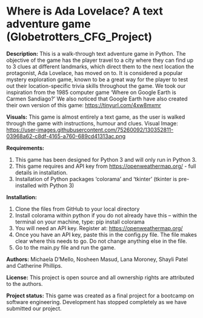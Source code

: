 # Where is Ada Lovelace? A text adventure game  (Globetrotters_CFG_Project)

**Description:**
This is a walk-through text adventure game in Python. The objective of the game has the player travel to a city where they can find up to 3 clues at different landmarks, which direct them to the next location the protagonist, Ada Lovelace, has moved on to. It is considered a popular mystery exploration game, known to be a great way for the player to test out their location-specific trivia skills throughout the game. We took our inspiration from the 1985 computer game ‘Where on Google Earth is Carmen Sandiago?’ We also noticed that Google Earth have also created their own version of this game: https://tinyurl.com/4xw8mxmr

**Visuals:**
This game is almost entirely a text game, as the user is walked through the game with instructions, humour and clues.
Visual Image: https://user-images.githubusercontent.com/75260092/130352811-03968a62-c8df-4165-a760-689cd41313ac.png

**Requirements:**
1.	This game has been designed for Python 3 and will only run in Python 3.
2.	This game requires and API key from https://openweathermap.org/ - full details in installation.
3.	Installation of Python packages ‘colorama’ and ‘tkinter’ (tkinter is pre-installed with Python 3)

**Installation:**
1.	Clone the files from GitHub to your local directory
2.	Install colorama within python if you do not already have this – within the terminal on your machine, type: pip install colorama
3.	You will need an API key. Register at: https://openweathermap.org/ 
4.	Once you have an API key, paste this in the config.py file. The file makes clear where this needs to go. Do not change anything else in the file.
5.	Go to the main.py file and run the game.

**Authors:** 
Michaela D’Mello, Nosheen Masud, Lana Moroney, Shayli Patel and Catherine Phillips.

**License:**
This project is open source and all ownership rights are attributed to the authors.

**Project status:**
This game was created as a final project for a bootcamp on software engineering.  Development has stopped completely as we have submitted our project. 
 
